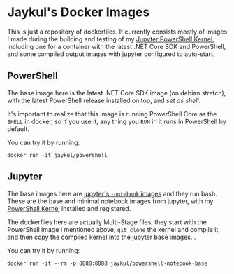 # Jaykul's Docker Images

This is just a repository of dockerfiles. It currently consists mostly of images I made during the building and testing of my [Jupyter PowerShell Kernel](https://github.com/Jaykul/Jupyter-PowerShell), including one for a container with the latest .NET Core SDK and PowerShell, and some compiled output images with jupyter configured to auto-start.

## PowerShell

The base image here is the latest .NET Core SDK image (on debian stretch), with the latest PowerShell release installed on top, and _set as shell_.

It's important to realize that this image is running PowerShell Core as the `SHELL` in docker, so if you use it, any thing you `RUN` in it runs in PowerShell by default.

You can try it by running:

```posh
docker run -it jaykul/powershell
```

## Jupyter

The base images here are [jupyter's `-notebook` images](https://hub.docker.com/r/jupyter) and they run bash. These are the base and minimal notebook images from jupyter, with my [PowerShell Kernel](https://github.com/Jaykul/Jupyter-PowerShell) installed and registered.

The dockerfiles here are actually Multi-Stage files, they start with the PowerShell image I mentioned above, `git clone` the kernel and compile it, and then copy the compiled kernel into the jupyter base images...

You can try it by running:

```posh
docker run -it --rm -p 8888:8888 jaykul/powershell-notebook-base
```